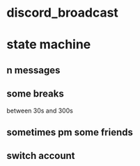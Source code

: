 # discord_broadcast

# state machine

## n messages

## 

## some breaks
between 30s and 300s

## sometimes pm some friends

## switch account
